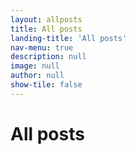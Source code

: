 ```yaml
---
layout: allposts
title: All posts
landing-title: 'All posts'
nav-menu: true
description: null
image: null
author: null
show-tile: false
---
```


<h1>All posts</h1>
